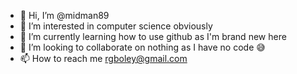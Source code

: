 - 👋 Hi, I’m @midman89
- 👀 I’m interested in computer science obviously
- 🌱 I’m currently learning how to use github as I'm brand new here
- 💞️ I’m looking to collaborate on nothing as I have no code 😅
- 📫 How to reach me rgboley@gmail.com

<!---
midman89/midman89 is a ✨ special ✨ repository because its `README.md` (this file) appears on your GitHub profile.
You can click the Preview link to take a look at your changes.
--->

